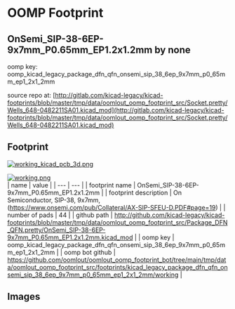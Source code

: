 # OOMP Footprint  
## OnSemi_SIP-38-6EP-9x7mm_P0.65mm_EP1.2x1.2mm  by none  
  
oomp key: oomp_kicad_legacy_package_dfn_qfn_onsemi_sip_38_6ep_9x7mm_p0_65mm_ep1_2x1_2mm  
  
source repo at: [http://gitlab.com/kicad-legacy/kicad-footprints/blob/master/tmp/data/oomlout_oomp_footprint_src/Socket.pretty/Wells_648-0482211SA01.kicad_mod](http://gitlab.com/kicad-legacy/kicad-footprints/blob/master/tmp/data/oomlout_oomp_footprint_src/Socket.pretty/Wells_648-0482211SA01.kicad_mod)  
## Footprint  
  
[![working_kicad_pcb_3d.png](working_kicad_pcb_3d_600.png)](working_kicad_pcb_3d.png)  
  
[![working.png](working_600.png)](working.png)  
| name | value | 
| --- | --- | 
| footprint name | OnSemi_SIP-38-6EP-9x7mm_P0.65mm_EP1.2x1.2mm | 
| footprint description | On Semiconductor, SIP-38, 9x7mm, (https://www.onsemi.com/pub/Collateral/AX-SIP-SFEU-D.PDF#page=19) | 
| number of pads | 44 | 
| github path | http://github.com/kicad-legacy/kicad-footprints/blob/master/tmp/data/oomlout_oomp_footprint_src/Package_DFN_QFN.pretty/OnSemi_SIP-38-6EP-9x7mm_P0.65mm_EP1.2x1.2mm.kicad_mod | 
| oomp key | oomp_kicad_legacy_package_dfn_qfn_onsemi_sip_38_6ep_9x7mm_p0_65mm_ep1_2x1_2mm | 
| oomp bot github | https://github.com/oomlout/oomlout_oomp_footprint_bot/tree/main/tmp/data/oomlout_oomp_footprint_src/footprints/kicad_legacy_package_dfn_qfn_onsemi_sip_38_6ep_9x7mm_p0_65mm_ep1_2x1_2mm/working | 
## Images  
